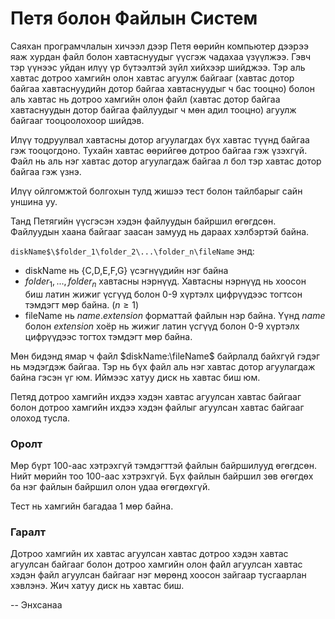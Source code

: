 Петя болон Файлын Систем
========================
Саяхан програмчлалын хичээл дээр Петя өөрийн компьютер дээрээ яаж хурдан файл
болон хавтаснуудыг үүсгэж чадахаа үзүүлжээ. Гэвч тэр үүнээс уйдан илүү үр
бүтээлтэй зүйл хийхээр шийджээ. Тэр аль хавтас дотроо хамгийн олон хавтас агуулж
байгааг (хавтас дотор байгаа хавтаснуудийн дотор байгаа хавтаснуудыг ч бас тооцно)
болон аль хавтас нь дотроо хамгийн олон файл (хавтас дотор байгаа
хавтаснуудын дотор байгаа файлуудыг ч мөн адил тооцно) агуулж байгааг
тооцоолохоор шийдэв.

Илүү тодруулвал хавтасны дотор агуулагдах бүх хавтас түүнд байгаа гэж
тооцогдоно. Тухайн хавтас өөрийгөө дотроо байгаа гэж үзэхгүй. Файл нь аль нэг
хавтас дотор агуулагдаж байгаа л бол тэр хавтас дотор байгаа гэж үзнэ.

Илүү ойлгомжтой болгохын тулд жишээ тест болон тайлбарыг сайн уншина уу.

Танд Петягийн үүсгэсэн хэдэн файлуудын байршил өгөгдсөн. Файлуудын хаана байгааг заасан замууд нь дараах хэлбэртэй байна.

`diskName$\$folder_1\folder_2\...\folder_n\fileName` энд:

- diskName нь {C,D,E,F,G} үсэгнүүдийн нэг байна
- $folder_1, ..., folder_n$ хавтасны нэрнүүд. Хавтасны нэрнүүд нь хоосон биш
  латин жижиг үсгүүд болон 0-9 хүртэлх цифрүүдээс тогтсон тэмдэгт мөр байна.
  ($n ≥ 1$)
- fileName нь $name.extension$ форматтай файлын нэр байна. Үүнд $name$ болон
  $extension$ хоёр нь жижиг латин үсгүүд болон 0-9 хүртэлх цифрүүдээс тогтох
  тэмдэгт мөр байна.

Мөн бидэнд ямар ч файл $diskName:\fileName$ байрлалд байхгүй гэдэг нь мэдэгдэж
байгаа. Тэр нь бүх файл аль нэг хавтас дотор агуулагдаж байна гэсэн үг юм.
Иймээс хатуу диск нь хавтас биш юм.

Петяд дотроо хамгийн ихдээ хэдэн хавтас агуулсан хавтас байгааг болон дотроо
хамгийн ихдээ хэдэн файлыг агуулсан хавтас байгааг олоход тусла.


### Оролт
Мөр бүрт 100-аас хэтрэхгүй тэмдэгттэй файлын байршилууд өгөгдсөн. Нийт мөрийн
тоо 100-аас хэтрэхгүй. Бүх файлын байршил зөв өгөгдөх ба нэг файлын байршил олон
удаа өгөгдөхгүй.

Тест нь хамгийн багадаа 1 мөр байна.

### Гаралт
Дотроо хамгийн их хавтас агуулсан хавтас дотроо хэдэн хавтас агуулсан байгааг
болон дотроо хамгийн олон файл агуулсан хавтас хэдэн файл агуулсан байгааг нэг
мөрөнд хоосон зайгаар тусгаарлан хэвлэнэ. Жич хатуу диск нь хавтас биш.

-- Энхсанаа
